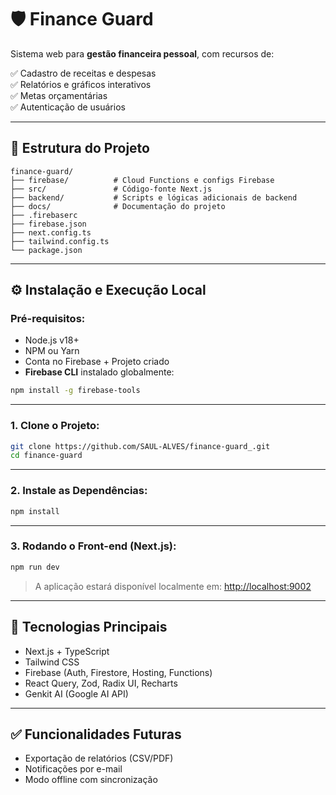 # 🛡️ Finance Guard

Sistema web para **gestão financeira pessoal**, com recursos de:

✅ Cadastro de receitas e despesas  
✅ Relatórios e gráficos interativos  
✅ Metas orçamentárias  
✅ Autenticação de usuários  

---

## 📂 Estrutura do Projeto

```
finance-guard/
├── firebase/          # Cloud Functions e configs Firebase
├── src/               # Código-fonte Next.js
├── backend/           # Scripts e lógicas adicionais de backend
├── docs/              # Documentação do projeto
├── .firebaserc
├── firebase.json
├── next.config.ts
├── tailwind.config.ts
└── package.json
```

---

## ⚙️ Instalação e Execução Local

### Pré-requisitos:

- Node.js v18+
- NPM ou Yarn
- Conta no Firebase + Projeto criado
- **Firebase CLI** instalado globalmente:

```bash
npm install -g firebase-tools
```

---

### 1. Clone o Projeto:

```bash
git clone https://github.com/SAUL-ALVES/finance-guard_.git
cd finance-guard
```

---

### 2. Instale as Dependências:

```bash
npm install
```

---

### 3. Rodando o Front-end (Next.js):

```bash
npm run dev
```

> A aplicação estará disponível localmente em: [http://localhost:9002](http://localhost:9002)

---

## 📝 Tecnologias Principais

- Next.js + TypeScript  
- Tailwind CSS  
- Firebase (Auth, Firestore, Hosting, Functions)  
- React Query, Zod, Radix UI, Recharts  
- Genkit AI (Google AI API)

---

## ✅ Funcionalidades Futuras

- Exportação de relatórios (CSV/PDF)  
- Notificações por e-mail  
- Modo offline com sincronização

